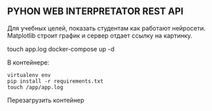 <h2>PYHON WEB INTERPRETATOR REST API</h2>

Для учебных целей, показать студентам как работают нейросети. 
Matplotlib строит график и сервер отдает ссылку на картинку.



touch app.log
docker-compose up -d

В контейнере:
````
virtualenv env
pip install -r requirements.txt
touch /app/app.log
````

Перезагрузить контейнер
